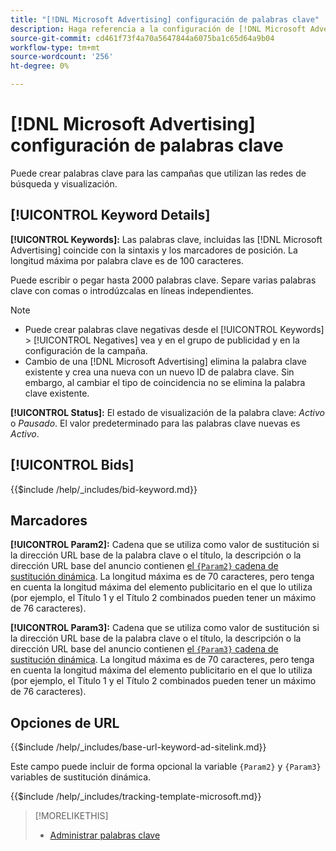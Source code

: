 ```yaml
---
title: "[!DNL Microsoft Advertising] configuración de palabras clave"
description: Haga referencia a la configuración de [!DNL Microsoft Advertising] Palabras clave.
source-git-commit: cd461f73f4a70a5647844a6075ba1c65d64a9b04
workflow-type: tm+mt
source-wordcount: '256'
ht-degree: 0%

---
```


# [!DNL Microsoft Advertising] configuración de palabras clave

Puede crear palabras clave para las campañas que utilizan las redes de búsqueda y visualización.

## [!UICONTROL Keyword Details]

**[!UICONTROL Keywords]:** Las palabras clave, incluidas las [!DNL Microsoft Advertising] coincide con la sintaxis y los marcadores de posición. La longitud máxima por palabra clave es de 100 caracteres.

Puede escribir o pegar hasta 2000 palabras clave. Separe varias palabras clave con comas o introdúzcalas en líneas independientes.

>[!NOTE]
>
>* Puede crear palabras clave negativas desde el [!UICONTROL Keywords] > [!UICONTROL Negatives] vea y en el grupo de publicidad y en la configuración de la campaña.
>* Cambio de una [!DNL Microsoft Advertising] elimina la palabra clave existente y crea una nueva con un nuevo ID de palabra clave. Sin embargo, al cambiar el tipo de coincidencia no se elimina la palabra clave existente.


**[!UICONTROL Status]:** El estado de visualización de la palabra clave: *Activo* o *Pausado*. El valor predeterminado para las palabras clave nuevas es *Activo*.

## [!UICONTROL Bids]

<!-- **[!UICONTROL Bid]:** -->

{{$include /help/_includes/bid-keyword.md}}

## Marcadores

**[!UICONTROL Param2]:** Cadena que se utiliza como valor de sustitución si la dirección URL base de la palabra clave o el título, la descripción o la dirección URL base del anuncio contienen [el `{Param2}` cadena de sustitución dinámica](https://help.bingads.microsoft.com/#apex/3/en/53079/0). La longitud máxima es de 70 caracteres, pero tenga en cuenta la longitud máxima del elemento publicitario en el que lo utiliza (por ejemplo, el Título 1 y el Título 2 combinados pueden tener un máximo de 76 caracteres).

**[!UICONTROL Param3]:** Cadena que se utiliza como valor de sustitución si la dirección URL base de la palabra clave o el título, la descripción o la dirección URL base del anuncio contienen [el `{Param3}` cadena de sustitución dinámica](https://help.bingads.microsoft.com/#apex/3/en/53079/0). La longitud máxima es de 70 caracteres, pero tenga en cuenta la longitud máxima del elemento publicitario en el que lo utiliza (por ejemplo, el Título 1 y el Título 2 combinados pueden tener un máximo de 76 caracteres).

## Opciones de URL

<!-- **[!UICONTROL Base URl]:** -->

{{$include /help/_includes/base-url-keyword-ad-sitelink.md}}

Este campo puede incluir de forma opcional la variable `{Param2}` y `{Param3}` variables de sustitución dinámica.

<!-- **[!UICONTROL Tracking Template]:** -->

{{$include /help/_includes/tracking-template-microsoft.md}}

>[!MORELIKETHIS]
>
>* [Administrar palabras clave](/help/search-social-commerce/campaign-management/campaigns/keyword-manage.md)

